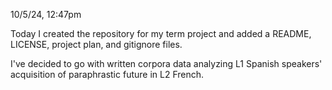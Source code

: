 10/5/24, 12:47pm

Today I created the repository for my term project and added a README, LICENSE, project plan, and gitignore files.

I've decided to go with written corpora data analyzing L1 Spanish speakers' acquisition of paraphrastic future in L2 French.